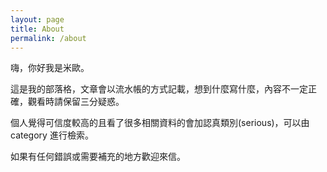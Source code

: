 ```yaml
---
layout: page
title: About
permalink: /about
---
```


嗨，你好我是米歐。

這是我的部落格，文章會以流水帳的方式記載，想到什麼寫什麼，內容不一定正確，觀看時請保留三分疑惑。

個人覺得可信度較高的且看了很多相關資料的會加認真類別(serious)，可以由 category 進行檢索。

如果有任何錯誤或需要補充的地方歡迎來信。
